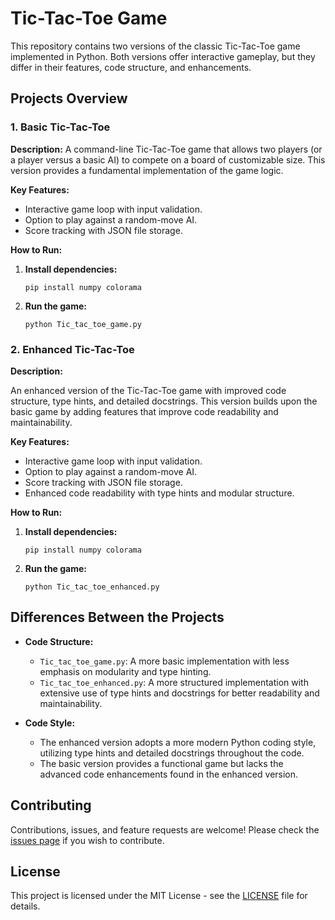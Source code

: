 # Tic-Tac-Toe Game

This repository contains two versions of the classic Tic-Tac-Toe game implemented in Python. Both versions offer interactive gameplay, but they differ in their features, code structure, and enhancements.

## Projects Overview

### 1. Basic Tic-Tac-Toe

**Description:**
A command-line Tic-Tac-Toe game that allows two players (or a player versus a basic AI) to compete on a board of customizable size. This version provides a fundamental implementation of the game logic.

**Key Features:**

*   Interactive game loop with input validation.
*   Option to play against a random-move AI.
*   Score tracking with JSON file storage.

**How to Run:**

1.  **Install dependencies:**

    ```
    pip install numpy colorama
    ```
2.  **Run the game:**

    ```
    python Tic_tac_toe_game.py
    ```

### 2. Enhanced Tic-Tac-Toe

**Description:**

An enhanced version of the Tic-Tac-Toe game with improved code structure, type hints, and detailed docstrings. This version builds upon the basic game by adding features that improve code readability and maintainability.

**Key Features:**

*   Interactive game loop with input validation.
*   Option to play against a random-move AI.
*   Score tracking with JSON file storage.
*   Enhanced code readability with type hints and modular structure.

**How to Run:**

1.  **Install dependencies:**

    ```
    pip install numpy colorama
    ```

2.  **Run the game:**

    ```
    python Tic_tac_toe_enhanced.py
    ```

## Differences Between the Projects

*   **Code Structure:**
    *   `Tic_tac_toe_game.py`:  A more basic implementation with less emphasis on modularity and type hinting.
    *   `Tic_tac_toe_enhanced.py`:  A more structured implementation with extensive use of type hints and docstrings for better readability and maintainability.

*   **Code Style:**
    *   The enhanced version adopts a more modern Python coding style, utilizing type hints and detailed docstrings throughout the code.
    *   The basic version provides a functional game but lacks the advanced code enhancements found in the enhanced version.

## Contributing

Contributions, issues, and feature requests are welcome! Please check the [issues page](#) if you wish to contribute.

## License

This project is licensed under the MIT License - see the [LICENSE](LICENSE) file for details.
